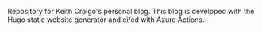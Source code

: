 Repository for Keith Craigo's personal blog.
This blog is developed with the Hugo static website generator and ci/cd with Azure Actions.
